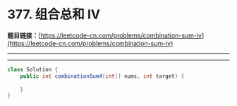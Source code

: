 # 377. 组合总和 Ⅳ

**题目链接：**[https://leetcode-cn.com/problems/combination-sum-iv](https://leetcode-cn.com/problems/combination-sum-iv)

---

<Cards card="leetcode_377_combination-sum-iv"></Cards>

---

```java
class Solution {
    public int combinationSum4(int[] nums, int target) {
        
    }
}
```
